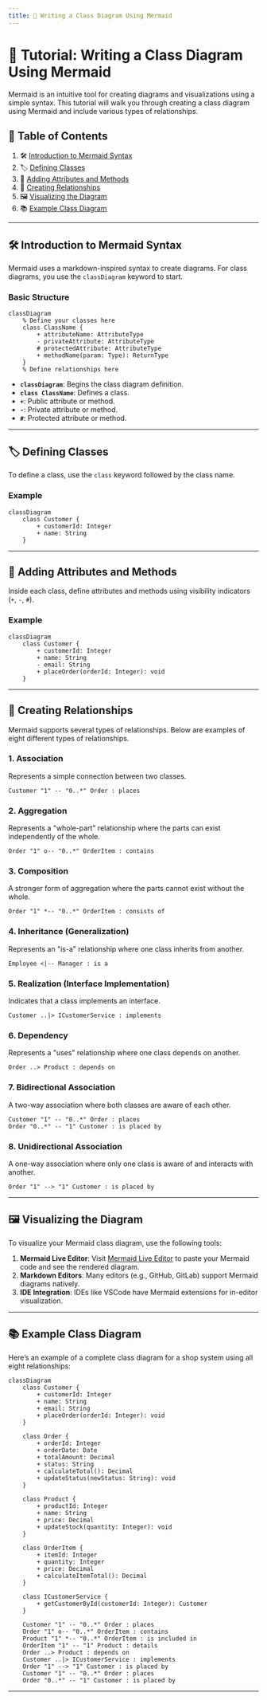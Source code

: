 ```yaml
---
title: 📘 Writing a Class Diagram Using Mermaid
---
```


# 📘 Tutorial: Writing a Class Diagram Using Mermaid

Mermaid is an intuitive tool for creating diagrams and visualizations using a simple syntax. This tutorial will walk you through creating a class diagram using Mermaid and include various types of relationships.

## 📑 Table of Contents

1. 🛠️ [Introduction to Mermaid Syntax](#-introduction-to-mermaid-syntax)
2. 🏷️ [Defining Classes](#-defining-classes)
3. 📜 [Adding Attributes and Methods](#-adding-attributes-and-methods)
4. 🔗 [Creating Relationships](#-creating-relationships)
5. 🖼️ [Visualizing the Diagram](#-visualizing-the-diagram)
6. 📚 [Example Class Diagram](#-example-class-diagram)

---

## 🛠️ Introduction to Mermaid Syntax

Mermaid uses a markdown-inspired syntax to create diagrams. For class diagrams, you use the `classDiagram` keyword to start.

### Basic Structure

```mermaid
classDiagram
    % Define your classes here
    class ClassName {
        + attributeName: AttributeType
        - privateAttribute: AttributeType
        # protectedAttribute: AttributeType
        + methodName(param: Type): ReturnType
    }
    % Define relationships here
```

- **`classDiagram`**: Begins the class diagram definition.
- **`class ClassName`**: Defines a class.
- **`+`**: Public attribute or method.
- **`-`**: Private attribute or method.
- **`#`**: Protected attribute or method.

---

## 🏷️ Defining Classes

To define a class, use the `class` keyword followed by the class name.

### Example

```mermaid
classDiagram
    class Customer {
        + customerId: Integer
        + name: String
    }
```

---

## 📜 Adding Attributes and Methods

Inside each class, define attributes and methods using visibility indicators (`+`, `-`, `#`).

### Example

```mermaid
classDiagram
    class Customer {
        + customerId: Integer
        + name: String
        - email: String
        + placeOrder(orderId: Integer): void
    }
```

---

## 🔗 Creating Relationships

Mermaid supports several types of relationships. Below are examples of eight different types of relationships.

### 1. **Association**

Represents a simple connection between two classes.

```mermaid
Customer "1" -- "0..*" Order : places
```

### 2. **Aggregation**

Represents a "whole-part" relationship where the parts can exist independently of the whole.

```mermaid
Order "1" o-- "0..*" OrderItem : contains
```

### 3. **Composition**

A stronger form of aggregation where the parts cannot exist without the whole.

```mermaid
Order "1" *-- "0..*" OrderItem : consists of
```

### 4. **Inheritance (Generalization)**

Represents an "is-a" relationship where one class inherits from another.

```mermaid
Employee <|-- Manager : is a
```

### 5. **Realization (Interface Implementation)**

Indicates that a class implements an interface.

```mermaid
Customer ..|> ICustomerService : implements
```

### 6. **Dependency**

Represents a "uses" relationship where one class depends on another.

```mermaid
Order ..> Product : depends on
```

### 7. **Bidirectional Association**

A two-way association where both classes are aware of each other.

```mermaid
Customer "1" -- "0..*" Order : places
Order "0..*" -- "1" Customer : is placed by
```

### 8. **Unidirectional Association**

A one-way association where only one class is aware of and interacts with another.

```mermaid
Order "1" --> "1" Customer : is placed by
```

---

## 🖼️ Visualizing the Diagram

To visualize your Mermaid class diagram, use the following tools:

1. **Mermaid Live Editor**: Visit [Mermaid Live Editor](https://mermaid-js.github.io/mermaid-live-editor/) to paste your Mermaid code and see the rendered diagram.
2. **Markdown Editors**: Many editors (e.g., GitHub, GitLab) support Mermaid diagrams natively.
3. **IDE Integration**: IDEs like VSCode have Mermaid extensions for in-editor visualization.

---

## 📚 Example Class Diagram

Here’s an example of a complete class diagram for a shop system using all eight relationships:

```mermaid
classDiagram
    class Customer {
        + customerId: Integer
        + name: String
        + email: String
        + placeOrder(orderId: Integer): void
    }

    class Order {
        + orderId: Integer
        + orderDate: Date
        + totalAmount: Decimal
        + status: String
        + calculateTotal(): Decimal
        + updateStatus(newStatus: String): void
    }

    class Product {
        + productId: Integer
        + name: String
        + price: Decimal
        + updateStock(quantity: Integer): void
    }

    class OrderItem {
        + itemId: Integer
        + quantity: Integer
        + price: Decimal
        + calculateItemTotal(): Decimal
    }

    class ICustomerService {
        + getCustomerById(customerId: Integer): Customer
    }

    Customer "1" -- "0..*" Order : places
    Order "1" o-- "0..*" OrderItem : contains
    Product "1" *-- "0..*" OrderItem : is included in
    OrderItem "1" -- "1" Product : details
    Order ..> Product : depends on
    Customer ..|> ICustomerService : implements
    Order "1" --> "1" Customer : is placed by
    Customer "1" -- "0..*" Order : places
    Order "0..*" -- "1" Customer : is placed by
```

---
